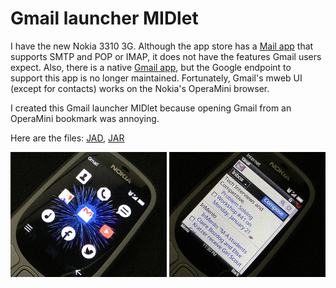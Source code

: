 # Gmail launcher MIDlet

I have the new Nokia 3310 3G. Although the app store has a [Mail app](http://ovi.sigma.apps.bemobi.com/en_us/mail_mailnokiaall.html) that supports SMTP and POP or IMAP, it does not have the features Gmail users expect. Also, there is a native [Gmail app](http://boostapps.com/apps/gmail-2-0-6), but the Google endpoint to support this app is no longer maintained. Fortunately, Gmail's mweb UI (except for contacts) works on the Nokia's OperaMini browser.

I created this Gmail launcher MIDlet because opening Gmail from an OperaMini bookmark was annoying.

Here are the files: [JAD](https://raw.githubusercontent.com/woodie/gmail/master/dist/Gmail.jad), [JAR](https://raw.githubusercontent.com/woodie/gmail/master/dist/Gmail.jar)

<img src="https://raw.githubusercontent.com/woodie/gmail/master/docs/icons.png" width="250"> <img
     src="https://raw.githubusercontent.com/woodie/gmail/master/docs/gmail.png" width="250">
